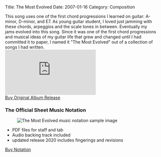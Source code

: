 Title: The Most Evolved
Date: 2007-01-16
Category: Composition
<!-- 
<style>
.vid-contain {
  margin: auto;
  width: 60%;
  border: 1px solid grey;
  padding: 10px;
}
article, div {
    padding: 20px;
}
</style> -->

<article>This song uses one of the first chord progressions I learned on guitar: A-minor, D-minor, and E7.  As young guitar student, I loved just jamming with these chords, arpeggios and the scale tones in between.  Eventually my jams evolved into this song.  Since it was one of the first chord progressions and musical ideas of my guitar life that grew and changed until I had committed it to paper, I named it "The Most Evolved" out of a collection of songs I had written.
</article>



<div class="vid-contain">
<div class="ratio ratio-4x3" >
<iframe src="https://www.youtube.com/embed/PHU-AJTn0I8?rel=0" title="YouTube video player" frameborder="0" allow="accelerometer; autoplay; clipboard-write; encrypted-media; gyroscope; picture-in-picture" allowfullscreen></iframe>
</div></div>


<div>
<script src="https://gumroad.com/js/gumroad.js"></script>
<a class="btn btn-outline-success" href="https://gum.co/nEAUq?wanted=true" >Buy Original Album Release</a></div>

### The Official Sheet Music Notation

<figure>
<img class="figure-img img-fluid rounded img-thumbnail" src="{static}/static/images/the most evolved notation image.jpg" alt="The Most Evolved music notation sample image">
<!-- <figcaption class="figure-caption">Sample Sheet Music Notation with Tablature.</figcaption> -->
</figure>

<ul><li> PDF files for staff and tab  <li> Audio backing track included </li>
<li> updated release 2020 includes fingerings and revisions </li></ul>

<script src="https://gumroad.com/js/gumroad.js"></script>
<a class="btn btn-outline-success" href="https://gum.co/the-most-evolved-tabs?wanted=true" >Buy Notation</a>